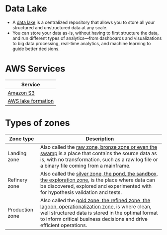 # Data Lake
- A [data lake](https://aws.amazon.com/big-data/datalakes-and-analytics/what-is-a-data-lake/) is a centralized repository that allows you to store all your structured and unstructured data at any scale. 
- You can store your data as-is, without having to first structure the data, and run different types of analytics—from dashboards and visualizations to big data processing, real-time analytics, and machine learning to guide better decisions.

# AWS Services

| Service                                                                                                                        |
|--------------------------------------------------------------------------------------------------------------------------------|
| [Amazon S3](https://github.com/Anshul619/AWS-Services/tree/main/10_BigData/DataStorage/DataLakes/S3DataLake.md)                |
| [AWS lake formation](https://github.com/Anshul619/AWS-Services/tree/main/10_BigData/DataStorage/DataLakes/AWSLakeFormation.md) |

# Types of zones

| Zone type       | Description                                                                                                                                                                                                                                                                                                                   |
|-----------------|-------------------------------------------------------------------------------------------------------------------------------------------------------------------------------------------------------------------------------------------------------------------------------------------------------------------------------|
| Landing zone    | Also called the [raw zone, bronze zone or even the swamp](https://www.trifacta.com/blog/from-raw-to-refined-the-staging-areas-of-your-data-lake-part-1/) is a place that contains the source data as is, with no transformation, such as a raw log file or a binary file coming from a mainframe.                             |
| Refinery zone   | Also called the [silver zone, the pond, the sandbox, the exploration zone](https://www.trifacta.com/blog/from-raw-to-refined-the-staging-areas-of-your-data-lake-part-1/), is the place where data can be discovered, explored and experimented with for hypothesis validation and tests.                                     |
| Production zone | Also called the [gold zone, the refined zone, the lagoon, operationalization zone](https://www.trifacta.com/blog/from-raw-to-refined-the-staging-areas-of-your-data-lake-part-1/), is where clean, well structured data is stored in the optimal format to inform critical business decisions and drive efficient operations. |
